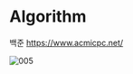 # Algorithm

백준 https://www.acmicpc.net/

![005](https://user-images.githubusercontent.com/75938496/129035317-44bc6db4-1dde-465f-b6b4-1f478fe99895.jpg)
